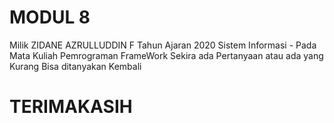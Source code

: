 # MODUL 8
Milik ZIDANE AZRULLUDDIN F Tahun Ajaran 2020 Sistem Informasi - Pada Mata Kuliah Pemrograman FrameWork 
Sekira ada Pertanyaan atau ada yang Kurang Bisa ditanyakan Kembali 
# TERIMAKASIH
